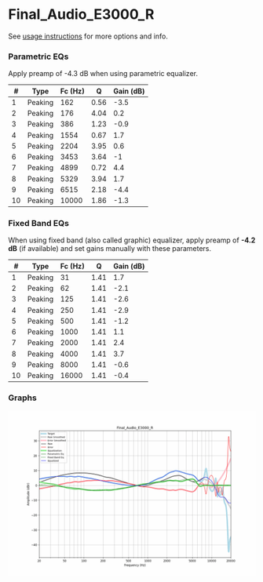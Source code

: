 # Final_Audio_E3000_R
See [usage instructions](https://github.com/jaakkopasanen/AutoEq#usage) for more options and info.

### Parametric EQs
Apply preamp of -4.3 dB when using parametric equalizer.

|   # | Type    |   Fc (Hz) |    Q |   Gain (dB) |
|-----|---------|-----------|------|-------------|
|   1 | Peaking |       162 | 0.56 |        -3.5 |
|   2 | Peaking |       176 | 4.04 |         0.2 |
|   3 | Peaking |       386 | 1.23 |        -0.9 |
|   4 | Peaking |      1554 | 0.67 |         1.7 |
|   5 | Peaking |      2204 | 3.95 |         0.6 |
|   6 | Peaking |      3453 | 3.64 |        -1   |
|   7 | Peaking |      4899 | 0.72 |         4.4 |
|   8 | Peaking |      5329 | 3.94 |         1.7 |
|   9 | Peaking |      6515 | 2.18 |        -4.4 |
|  10 | Peaking |     10000 | 1.86 |        -1.3 |

### Fixed Band EQs
When using fixed band (also called graphic) equalizer, apply preamp of **-4.2 dB** (if available) and set gains manually with these parameters.

|   # | Type    |   Fc (Hz) |    Q |   Gain (dB) |
|-----|---------|-----------|------|-------------|
|   1 | Peaking |        31 | 1.41 |         1.7 |
|   2 | Peaking |        62 | 1.41 |        -2.1 |
|   3 | Peaking |       125 | 1.41 |        -2.6 |
|   4 | Peaking |       250 | 1.41 |        -2.9 |
|   5 | Peaking |       500 | 1.41 |        -1.2 |
|   6 | Peaking |      1000 | 1.41 |         1.1 |
|   7 | Peaking |      2000 | 1.41 |         2.4 |
|   8 | Peaking |      4000 | 1.41 |         3.7 |
|   9 | Peaking |      8000 | 1.41 |        -0.6 |
|  10 | Peaking |     16000 | 1.41 |        -0.4 |

### Graphs
![](./Final_Audio_E3000_R.png)
